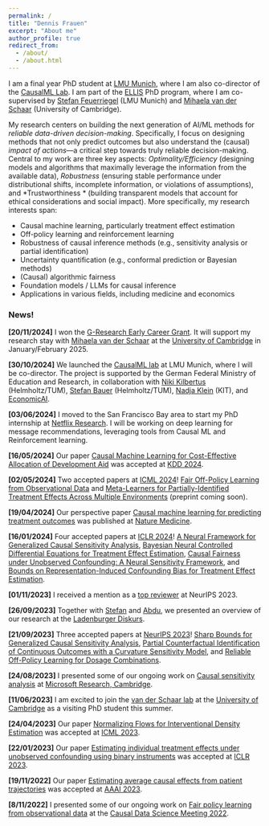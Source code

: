 ```yaml
---
permalink: /
title: "Dennis Frauen"
excerpt: "About me"
author_profile: true
redirect_from: 
  - /about/
  - /about.html
---
```


I am a final year PhD student at [LMU Munich](https://www.lmu.de/en/), where I am also co-director of the [CausalML Lab](https://www.som.lmu.de/ai/en/research/causal-ml-lab/). I am part of the [ELLIS](https://ellis.eu/phd-postdoc) PhD program, where I am co-supervised by [Stefan Feuerriegel](https://www.som.lmu.de/ai/en/institute/contact-page/stefan-feuerriegel-840c1071.html) (LMU Munich) and [Mihaela van der Schaar](https://www.vanderschaar-lab.com/) (University of Cambridge). 

My research centers on building the next generation of AI/ML methods for *reliable data-driven decision-making*. Specifically, I focus on designing methods that not only predict outcomes but also understand the (causal) *impact of actions*—a critical step towards truly reliable decision-making. Central to my work are three key aspects: *Optimality/Efficiency* (designing models and algorithms that maximally leverage the information from the available data), *Robustness* (ensuring stable performance under distributional shifts, incomplete information, or violations of assumptions), and *Trustworthiness * (building transparent models that account for ethical considerations and social impact). More specifically, my research interests span:
- Causal machine learning, particularly treatment effect estimation
- Off-policy learning and reinforcement learning
- Robustness of causal inference methods (e.g., sensitivity analysis or partial identification)
- Uncertainty quantification (e.g., conformal prediction or Bayesian methods)  
- (Causal) algorithmic fairness
- Foundation models / LLMs for causal inference
- Applications in various fields, including medicine and economics


### News!
**[20/11/2024]** I won the [G-Research Early Career Grant](https://www.gresearch.com/news/grants-for-phd-students-and-postdocs-in-quantitative-fields/). It will support my research stay with [Mihaela van der Schaar](https://www.vanderschaar-lab.com/prof-mihaela-van-der-schaar/) at the [University of Cambridge](https://www.cam.ac.uk/) in January/February 2025.

**[30/10/2024]** We launched the [CausalML lab](https://www.som.lmu.de/ai/en/research/causal-ml-lab/) at LMU Munich, where I will be co-director. The project is supported by the German Federal Ministry of Education and Research, in collaboration with [Niki Kilbertus](https://sites.google.com/view/nikikilbertus/home) (Helmholtz/TUM), [Stefan Bauer](https://www.professoren.tum.de/bauer-stefan) (Helmholtz/TUM), [Nadja Klein](https://kleinlab-statml.github.io/) (KIT), and [EconomicAI](https://economicai.com/).

**[03/06/2024]** I moved to the San Francisco Bay area to start my PhD internship at [Netflix Research](https://research.netflix.com/). I will be working on deep learning for message recommendations, leveraging tools from Causal ML and Reinforcement learning.

**[16/05/2024]** Our paper [Causal Machine Learning for Cost-Effective Allocation of Development Aid](https://arxiv.org/abs/2401.16986) was accepted at [KDD 2024](https://kdd2024.kdd.org/).

**[02/05/2024]** Two accepted papers at [ICML 2024](https://icml.cc/)! [Fair Off-Policy Learning from Observational Data](https://arxiv.org/abs/2303.08516) and [Meta-Learners for Partially-Identified Treatment Effects Across Multiple
Environments]() (preprint coming soon).

**[19/04/2024]** Our perspective paper [Causal machine learning for predicting treatment outcomes](https://www.nature.com/articles/s41591-024-02902-1) was published at [Nature Medicine](https://www.nature.com/nm/).

**[16/01/2024]** Four accepted papers at [ICLR 2024](https://iclr.cc/)! [A Neural Framework for Generalized Causal Sensitivity Analysis](https://arxiv.org/abs/2311.16026), [Bayesian Neural Controlled Differential Equations for Treatment Effect Estimation](https://arxiv.org/abs/2310.17463), [Causal Fairness under Unobserved Confounding: A Neural Sensitivity Framework](https://openreview.net/pdf?id=DqD59dQP37), and [Bounds on Representation-Induced Confounding Bias for Treatment Effect Estimation](https://openreview.net/pdf?id=d3xKPQVjSc).

**[01/11/2023]** I received a mention as a [top reviewer](https://neurips.cc/Conferences/2023/ProgramCommittee#top-reivewers) at NeurIPS 2023.

**[26/09/2023]** Together with [Stefan](https://www.som.lmu.de/ai/en/institute/contact-page/stefan-feuerriegel-840c1071.html) and [Abdu](https://www.som.lmu.de/ai/en/institute/contact-page/abdurahman-maarouf-44145dac.html), we presented an overview of our research at the [Ladenburger Diskurs](https://www.daimler-benz-stiftung.de/cms/de/forschen/ladenburger-diskurse.html).

**[21/09/2023]** Three accepted papers at [NeurIPS 2023](https://nips.cc/)! [Sharp Bounds for Generalized Causal Sensitivity Analysis](https://proceedings.neurips.cc/paper_files/paper/2023/file/7f8b8bc8ebac661c442c4dafd5d98c08-Paper-Conference.pdf), [Partial Counterfactual Identification of Continuous Outcomes with a Curvature Sensitivity Model](https://proceedings.neurips.cc/paper_files/paper/2023/file/65cbe3e21ac62553111d9ecf7d60c18e-Paper-Conference.pdf), and [Reliable Off-Policy Learning for Dosage Combinations](https://proceedings.neurips.cc/paper_files/paper/2023/file/d69103d7895f4e2083f24b664003d386-Paper-Conference.pdf).

**[24/08/2023]** I presented some of our ongoing work on [Causal sensitivity analysis](https://proceedings.neurips.cc/paper_files/paper/2023/file/7f8b8bc8ebac661c442c4dafd5d98c08-Paper-Conference.pdf) at [Microsoft Research, Cambridge](https://www.microsoft.com/en-us/research/).

**[11/06/2023]** I am excited to join the [van der Schaar lab](https://www.vanderschaar-lab.com/) at the [University of Cambridge](https://www.cam.ac.uk/) as a visiting PhD student this summer.

**[24/04/2023]** Our paper [Normalizing Flows for Interventional Density Estimation](https://proceedings.mlr.press/v202/melnychuk23a/melnychuk23a.pdf) was accepted at [ICML 2023](https://icml.cc/).

**[22/01/2023]** Our paper [Estimating individual treatment effects under unobserved confounding using binary instruments](https://openreview.net/pdf?id=ULsuEVQbV-9) was accepted at [ICLR 2023](https://iclr.cc/).

**[19/11/2022]** Our paper [Estimating average causal effects from patient trajectories](https://ojs.aaai.org/index.php/AAAI/article/view/25921) was accepted at [AAAI 2023](https://aaai.org/Conferences/AAAI-23/).

**[8/11/2022]** I presented some of our ongoing work on [Fair policy learning from observational data](https://arxiv.org/abs/2303.08516) at the [Causal Data Science Meeting 2022](https://www.causalscience.org/).




